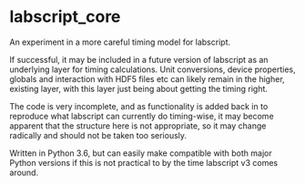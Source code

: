 # labscript_core

An experiment in a more careful timing model for labscript.

If successful, it may be included in a future version of labscript as an
underlying layer for timing calculations. Unit conversions, device properties,
globals and interaction with HDF5 files etc can likely remain in the higher,
existing layer, with this layer just being about getting the timing right.

The code is very incomplete, and as functionality is added back in to
reproduce what labscript can currently do timing-wise, it may become apparent
that the structure here is not appropriate, so it may change radically and
should not be taken too seriously.

Written in Python 3.6, but can easily make compatible with both major Python
versions if this is not practical to by the time labscript v3 comes around.
